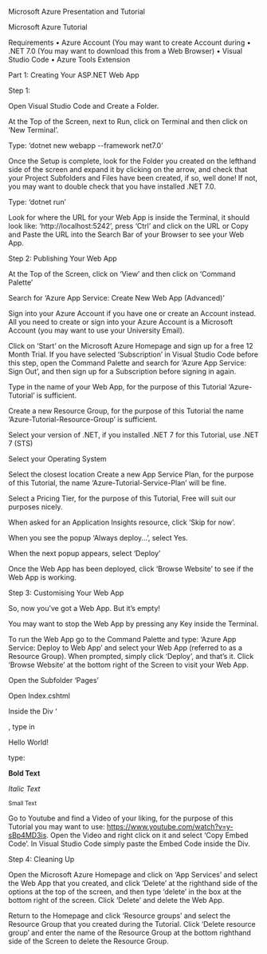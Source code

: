 Microsoft Azure Presentation and Tutorial

Microsoft Azure Tutorial

Requirements
•	Azure Account (You may want to create Account during
•	.NET 7.0 (You may want to download this from a Web Browser)
•	Visual Studio Code
•	Azure Tools Extension

Part 1: Creating Your ASP.NET Web App

Step 1:

Open Visual Studio Code and Create a Folder.

At the Top of the Screen, next to Run, click on Terminal and then click on ‘New Terminal’.

Type: ‘dotnet new webapp --framework net7.0’

Once the Setup is complete, look for the Folder you created on the lefthand side of the screen and expand it by clicking on the arrow, and check that your Project Subfolders and Files have been created, if so, well done! If not, you may want to double check that you have installed .NET 7.0.

Type: ‘dotnet run’

Look for where the URL for your Web App is inside the Terminal, it should look like: ‘http://localhost:5242’, press ‘Ctrl’ and click on the URL or Copy and Paste the URL into the Search Bar of your Browser to see your Web App.

Step 2: Publishing Your Web App

At the Top of the Screen, click on ‘View’ and then click on ‘Command Palette’

Search for ‘Azure App Service: Create New Web App (Advanced)’

Sign into your Azure Account if you have one or create an Account instead. All you need to create or sign into your Azure Account is a Microsoft Account (you may want to use your University Email).

Click on ‘Start’ on the Microsoft Azure Homepage and sign up for a free 12 Month Trial. If you have selected ‘Subscription’ in Visual Studio Code before this step, open the Command Palette and search for ‘Azure App Service: Sign Out’, and then sign up for a Subscription before signing in again.

Type in the name of your Web App, for the purpose of this Tutorial ‘Azure-Tutorial’ is sufficient.

Create a new Resource Group, for the purpose of this Tutorial the name ‘Azure-Tutorial-Resource-Group’ is sufficient.

Select your version of .NET, if you installed .NET 7 for this Tutorial, use .NET 7 (STS)

Select your Operating System

Select the closest location
Create a new App Service Plan, for the purpose of this Tutorial, the name ‘Azure-Tutorial-Service-Plan’ will be fine.

Select a Pricing Tier, for the purpose of this Tutorial, Free will suit our purposes nicely.

When asked for an Application Insights resource, click ‘Skip for now’.

When you see the popup ‘Always deploy…’, select Yes.

When the next popup appears, select ‘Deploy’

Once the Web App has been deployed, click ‘Browse Website’ to see if the Web App is working.

Step 3: Customising Your Web App

So, now you’ve got a Web App. But it’s empty!

You may want to stop the Web App by pressing any Key inside the Terminal.

To run the Web App go to the Command Palette and type: ‘Azure App Service: Deploy to Web App’ and select your Web App (referred to as a Resource Group). When prompted, simply click ‘Deploy’, and that’s it. Click ‘Browse Website’ at the bottom right of the Screen to visit your Web App.

Open the Subfolder ‘Pages’

Open Index.cshtml

Inside the Div ‘<div class=”text-center”>, type in <p>Hello World!</p>  type:

<p><b>Bold Text</b></p>
<p><i>Italic Text</i></p>
<p><small>Small Text</small><p>

Go to Youtube and find a Video of your liking, for the purpose of this Tutorial you may want to use: https://www.youtube.com/watch?v=y-sBp4MD3is. Open the Video and right click on it and select ‘Copy Embed Code’. In Visual Studio Code simply paste the Embed Code inside the Div.

Step 4: Cleaning Up

Open the Microsoft Azure Homepage and click on ‘App Services’ and select the Web App that you created, and click ‘Delete’ at the righthand side of the options at the top of the screen, and then type ‘delete’ in the box at the bottom right of the screen. Click ‘Delete’ and delete the Web App.

Return to the Homepage and click ‘Resource groups’ and select the Resource Group that you created during the Tutorial. Click ‘Delete resource group’ and enter the name of the Resource Group at the bottom righthand side of the Screen to delete the Resource Group.

